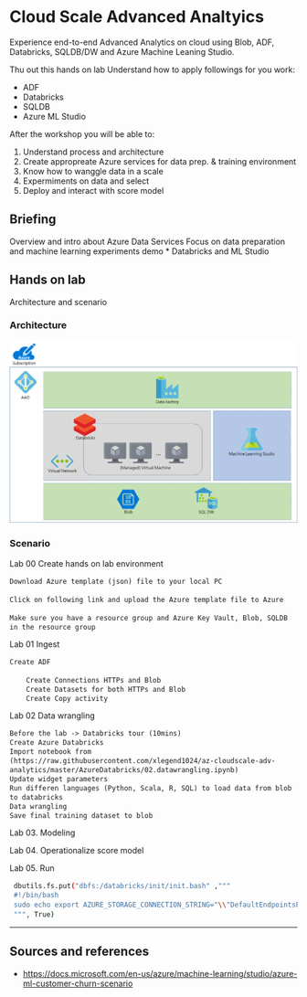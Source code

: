 # Cloud Scale Advanced Analtyics

Experience end-to-end Advanced Analytics on cloud using Blob, ADF, Databricks, SQLDB/DW and Azure Machine Leaning Studio.

Thu out this hands on lab Understand how to apply followings for you work:

* ADF
* Databricks
* SQLDB
* Azure ML Studio

After the workshop you will be able to:

1. Understand process and architecture
1. Create appropreate Azure services for data prep. & training environment
1. Know how to wanggle data in a scale
1. Expermiments on data and select  
1. Deploy and interact with score model

## Briefing

Overview and intro about Azure Data Services
Focus on data preparation and machine learning experiments
demo
	* Databricks and ML Studio

## Hands on lab
Architecture and scenario

### Architecture
![overallarch](./images/arch01.01.png)

### Scenario

Lab 00 Create hands on lab environment 

	Download Azure template (json) file to your local PC
	
	Click on following link and upload the Azure template file to Azure

	Make sure you have a resource group and Azure Key Vault, Blob, SQLDB in the resource group

	
Lab 01 Ingest

	Create ADF 

		Create Connections HTTPs and Blob
		Create Datasets for both HTTPs and Blob
		Create Copy activity

Lab 02 Data wrangling  

	Before the lab -> Databricks tour (10mins)
	Create Azure Databricks
	Import notebook from (https://raw.githubusercontent.com/xlegend1024/az-cloudscale-adv-analytics/master/AzureDatabricks/02.datawrangling.ipynb)
	Update widget parameters 
	Run differen languages (Python, Scala, R, SQL) to load data from blob to databricks
	Data wrangling
	Save final training dataset to blob

Lab 03. Modeling 

Lab 04. Operationalize score model

Lab 05. Run 


```bash
 dbutils.fs.put("dbfs:/databricks/init/init.bash" ,"""
 #!/bin/bash
 sudo echo export AZURE_STORAGE_CONNECTION_STRING="\\"DefaultEndpointsProtocol=https;AccountName=$myAccountName$;AccountKey=$myAccountKey$\\"" >> /databricks/spark/conf/spark-env.sh
 """, True)
 ```

---

## Sources and references
* https://docs.microsoft.com/en-us/azure/machine-learning/studio/azure-ml-customer-churn-scenario